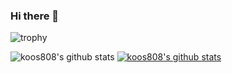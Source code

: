 ### Hi there 👋

<!--
**koos808/koos808** is a ✨ _special_ ✨ repository because its `README.md` (this file) appears on your GitHub profile.

Here are some ideas to get you started:

- 🔭 I’m currently working on ...
- 🌱 I’m currently learning ...
- 👯 I’m looking to collaborate on ...
- 🤔 I’m looking for help with ...
- 💬 Ask me about ...
- 📫 How to reach me: ...
- 😄 Pronouns: ...
- ⚡ Fun fact: ...
-->

![trophy](https://github-profile-trophy.vercel.app/?username=koos808)

![koos808's github stats](https://github-readme-stats.vercel.app/api?username=koos808&show_icons=true&theme=highcontrast)
[![koos808's github stats](https://github-readme-stats.vercel.app/api/top-langs/?username=koos808&show_icons=true&hide_border=true&title_color=004386&icon_color=004386&layout=compact)](https://github.com/koos808)
